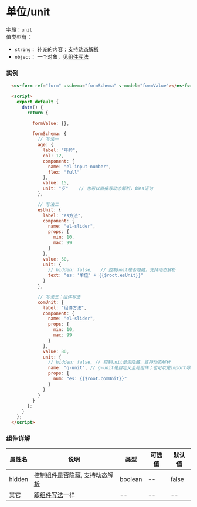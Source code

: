 # 单位/unit

字段：`unit`<br/>
值类型有：
- `string`： 补充的内容；支持[动态解析](./com-standard.md)
- `object`： 一个对象，见[组件写法](./com-format.md)

<style lang="scss">
.demo-block {
  .es-form .es-form-unit {
    font-family: "Helvetica Neue",Helvetica,"PingFang SC","Hiragino Sans GB","Microsoft YaHei","\5FAE\8F6F\96C5\9ED1",Arial,sans-serif;
  }

  .el-slider {
    margin-left: 12px;
    margin-right: 12px;
  }
}
</style>

### 实例

<ClientOnly>
  <demo-block>

  ```html
    <es-form ref="form" :schema="formSchema" v-model="formValue"></es-form>

    <script>
      export default {
        data() {
          return {

            formValue: {},

            formSchema: {
              // 写法一
              age: {
                label: "年龄",
                col: 12,
                component: {
                  name: "el-input-number",
                  flex: "full"
                },
                value: 15,
                unit: "岁"    // 也可以直接写动态解析，如es语句
              },

              // 写法二
              esUnit: {
                label: "es方法",
                component: {
                  name: "el-slider",
                  props: {
                    min: 10,
                    max: 99
                  }
                },
                value: 50,
                unit: {
                  // hidden: false,   // 控制unit是否隐藏，支持动态解析
                  text: "es: '单位' + {{$root.esUnit}}"
                }
              },

              // 写法三：组件写法
              comUnit: {
                label: "组件方法",
                component: {
                  name: "el-slider",
                  props: {
                    min: 10,
                    max: 99
                  }
                },
                value: 80,
                unit: {
                  // hidden: false, // 控制unit是否隐藏，支持动态解析
                  name: "g-unit", // g-unit是自定义全局组件；也可以是import导入的局部组件
                  props: {
                    num: "es: {{$root.comUnit}}"
                  }
                }
              }
            }
          };
        }
      };
    </script>
  ```
  </demo-block>
</ClientOnly>

### 组件详解

| 属性名 | 说明 | 类型 | 可选值| 默认值
| -- | -- | -- | -- | -- 
| hidden | 控制组件是否隐藏, 支持[动态解析](./com-standard.md) | boolean | -- | false
| 其它 | 跟[组件写法](./com-format.md)一样 | -- | -- | --
